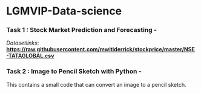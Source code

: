 # LGMVIP-Data-science


### Task 1 : Stock Market Prediction and Forecasting - 

*Datasetlinks*:  **https://raw.githubusercontent.com/mwitiderrick/stockprice/master/NSE-TATAGLOBAL.csv**

### Task 2 : Image to Pencil Sketch with Python - 
This contains a small code that can convert an image to a pencil sketch.

